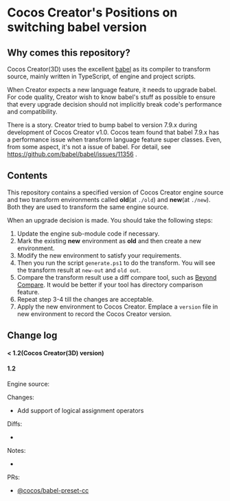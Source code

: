 # Cocos Creator's Positions on switching babel version

## Why comes this repository?

Cocos Creator(3D) uses the excellent [babel](https://github.com/babel/babel) as its compiler to transform source, mainly written in TypeScript, of engine and project scripts.

When Creator expects a new language feature, it needs to upgrade babel. For code quality, Creator wish to know babel's stuff as possible to ensure that every upgrade decision should not implicitly break code's performance and compatibility.

There is a story. Creator tried to bump babel to version 7.9.x during development of Cocos Creator v1.0. Cocos team found that babel 7.9.x has a performance issue when transform language feature super classes. Even, from some aspect, it's not a issue of babel. For detail, see https://github.com/babel/babel/issues/11356 .

## Contents

This repository contains a specified version of Cocos Creator engine source and two transform environments called **old**(at `./old`) and **new**(at `./new`). Both they are used to transform the same engine source.

When an upgrade decision is made. You should take the following steps:

1. Update the engine sub-module code if necessary.
2. Mark the existing **new** environment as **old** and then create a new environment.
3. Modify the new environment to satisfy your requirements.
4. Then you run the script `generate.ps1` to do the transform. You will see the transform result at `new-out` and `old out`.
5. Compare the transform result use a diff compare tool, such as [Beyond Compare](https://www.scootersoftware.com/). It would be better if your tool has directory comparison feature.
6. Repeat step 3-4 till the changes are acceptable.
7. Apply the new environment to Cocos Creator. Emplace a `version` file in new environment to record the Cocos Creator version.

## Change log

#### < 1.2(Cocos Creator(3D) version)

#### 1.2

Engine source: 

Changes:
* Add support of logical assignment operators

Diffs:

* 

Notes:

*

PRs:
* [@cocos/babel-preset-cc](https://github.com/cocos-creator/babel-preset-cc/pull/3)